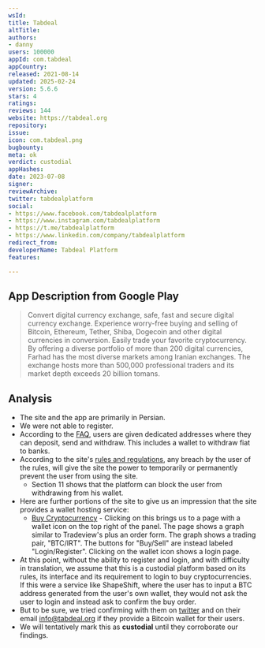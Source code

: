 ```yaml
---
wsId: 
title: Tabdeal
altTitle: 
authors:
- danny
users: 100000
appId: com.tabdeal
appCountry: 
released: 2021-08-14
updated: 2025-02-24
version: 5.6.6
stars: 4
ratings: 
reviews: 144
website: https://tabdeal.org
repository: 
issue: 
icon: com.tabdeal.png
bugbounty: 
meta: ok
verdict: custodial
appHashes: 
date: 2023-07-08
signer: 
reviewArchive: 
twitter: tabdealplatform
social:
- https://www.facebook.com/tabdealplatform
- https://www.instagram.com/tabdealplatform
- https://t.me/tabdealplatform
- https://www.linkedin.com/company/tabdealplatform
redirect_from: 
developerName: Tabdeal Platform
features: 

---
```


## App Description from Google Play

> Convert digital currency exchange, safe, fast and secure digital currency exchange. Experience worry-free buying and selling of Bitcoin, Ethereum, Tether, Shiba, Dogecoin and other digital currencies in conversion.
Easily trade your favorite cryptocurrency. By offering a diverse portfolio of more than 200 digital currencies, Farhad has the most diverse markets among Iranian exchanges. The exchange hosts more than 500,000 professional traders and its market depth exceeds 20 billion tomans.

## Analysis

- The site and the app are primarily in Persian.
- We were not able to register.
- According to the [FAQ](https://tabdeal.org/help/faq/), users are given dedicated addresses where they can deposit, send and withdraw. This includes a wallet to withdraw fiat to banks.
- According to the site's [rules and regulations](https://tabdeal.org/termsconditions), any breach by the user of the rules, will give the site the power to temporarily or permanently prevent the user from using the site.
  - Section 11 shows that the platform can block the user from withdrawing from his wallet.
- Here are further portions of the site to give us an impression that the site provides a wallet hosting service:
    - [Buy Cryptocurrency](https://tabdeal.org/buy-cryptocurrency) - Clicking on this brings us to a page with a wallet icon on the top right of the  panel. The page shows a graph similar to Tradeview's plus an order form. The graph shows a trading pair, "BTC/IRT". The buttons for "Buy/Sell" are instead labeled "Login/Register". Clicking on the wallet icon shows a login page.
- At this point, without the ability to register and login, and with difficulty in translation, we assume that this is a custodial platform based on its rules, its interface and its requirement to login to buy cryptocurrencies. If this were a service like ShapeShift, where the user has to input a BTC address generated from the user's own wallet, they would not ask the user to login and instead ask to confirm the buy order.  
- But to be sure, we tried confirming with them on [twitter](https://twitter.com/BitcoinWalletz/status/1677486524625985538) and on their email info@tabdeal.org if they provide a Bitcoin wallet for their users.
- We will tentatively mark this as **custodial** until they corroborate our findings.
